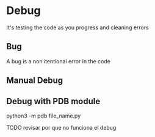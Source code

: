 # Debug

It's testing the code as you progress and cleaning errors

## Bug
A bug is a non itentional error in the code

## Manual Debug

## Debug with PDB module
python3 -m pdb file_name.py

TODO revisar por que no funciona el debug